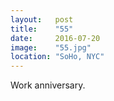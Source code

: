```yaml
---
layout:   post
title:    "55"
date:     2016-07-20
image:    "55.jpg"
location: "SoHo, NYC"
---
```


Work anniversary.

